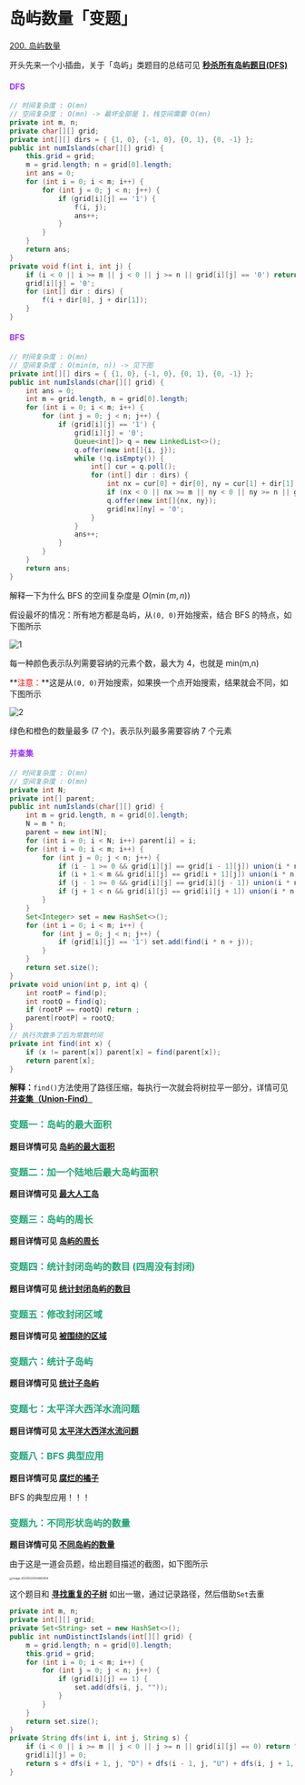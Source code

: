# 岛屿数量「变题」

[200. 岛屿数量](https://leetcode.cn/problems/number-of-islands/)



开头先来一个小插曲，关于「岛屿」类题目的总结可见 **[秒杀所有岛屿题目(DFS)](./秒杀所有岛屿题目(DFS).html)**

#### <font color=#9933FF>DFS</font>

```java
// 时间复杂度 : O(mn)
// 空间复杂度 : O(mn) -> 最坏全部是 1，栈空间需要 O(mn)
private int m, n;
private char[][] grid;
private int[][] dirs = { {1, 0}, {-1, 0}, {0, 1}, {0, -1} };
public int numIslands(char[][] grid) {
    this.grid = grid;
    m = grid.length; n = grid[0].length;
    int ans = 0;
    for (int i = 0; i < m; i++) {
        for (int j = 0; j < n; j++) {
            if (grid[i][j] == '1') {
                f(i, j);
                ans++;
            }
        }
    }
    return ans;
}
private void f(int i, int j) {
    if (i < 0 || i >= m || j < 0 || j >= n || grid[i][j] == '0') return ;
    grid[i][j] = '0';
    for (int[] dir : dirs) {
        f(i + dir[0], j + dir[1]);
    }
}
```

#### <font color=#9933FF>BFS</font>

```java
// 时间复杂度 : O(mn)
// 空间复杂度 : O(min(m, n)) -> 见下图
private int[][] dirs = { {1, 0}, {-1, 0}, {0, 1}, {0, -1} };
public int numIslands(char[][] grid) {
    int ans = 0;
    int m = grid.length, n = grid[0].length;
    for (int i = 0; i < m; i++) {
        for (int j = 0; j < n; j++) {
            if (grid[i][j] == '1') {
                grid[i][j] = '0';
                Queue<int[]> q = new LinkedList<>();
                q.offer(new int[]{i, j});
                while (!q.isEmpty()) {
                    int[] cur = q.poll();
                    for (int[] dir : dirs) {
                        int nx = cur[0] + dir[0], ny = cur[1] + dir[1];
                        if (nx < 0 || nx >= m || ny < 0 || ny >= n || grid[nx][ny] == '0') continue;
                        q.offer(new int[]{nx, ny});
                        grid[nx][ny] = '0';
                    }
                }
                ans++;
            }
        }
    }
    return ans;
}
```

解释一下为什么 BFS 的空间复杂度是 $O(\min(m, n))$

假设最坏的情况：所有地方都是岛屿，从`(0, 0)`开始搜索，结合 BFS 的特点，如下图所示

![1](https://cdn.jsdelivr.net/gh/LFool/image-hosting@master/20230220/1658521676883532zBhuoE1.svg)

每一种颜色表示队列需要容纳的元素个数，最大为 4，也就是 min(m,n)

**<font color='red'>注意：</font>**这是从`(0, 0)`开始搜索，如果换一个点开始搜索，结果就会不同，如下图所示

![2](https://cdn.jsdelivr.net/gh/LFool/image-hosting@master/20230220/1708371676884117LmnJ852.svg)

绿色和橙色的数量最多 (7 个)，表示队列最多需要容纳 7 个元素

#### <font color=#9933FF>并查集</font>


```java
// 时间复杂度 : O(mn)
// 空间复杂度 : O(mn)
private int N;
private int[] parent;
public int numIslands(char[][] grid) {
    int m = grid.length, n = grid[0].length;
    N = m * n;
    parent = new int[N];
    for (int i = 0; i < N; i++) parent[i] = i;
    for (int i = 0; i < m; i++) {
        for (int j = 0; j < n; j++) {
            if (i - 1 >= 0 && grid[i][j] == grid[i - 1][j]) union(i * n + j, (i - 1) * n + j);
            if (i + 1 < m && grid[i][j] == grid[i + 1][j]) union(i * n + j, (i + 1) * n + j);
            if (j - 1 >= 0 && grid[i][j] == grid[i][j - 1]) union(i * n + j, i * n + j - 1);
            if (j + 1 < n && grid[i][j] == grid[i][j + 1]) union(i * n + j, i * n + j + 1);
        }
    }
    Set<Integer> set = new HashSet<>();
    for (int i = 0; i < m; i++) {
        for (int j = 0; j < n; j++) {
            if (grid[i][j] == '1') set.add(find(i * n + j));
        }
    }
    return set.size();
}
private void union(int p, int q) {
    int rootP = find(p);
    int rootQ = find(q);
    if (rootP == rootQ) return ;
    parent[rootP] = rootQ;
}
// 执行次数多了后为常数时间
private int find(int x) {
    if (x != parent[x]) parent[x] = find(parent[x]);
    return parent[x];
}
```

**解释：**`find()`方法使用了路径压缩，每执行一次就会将树拉平一部分，详情可见 **[并查集（Union-Find）](./并查集-Union-Find.html)**

### <font color=#1FA774>变题一：岛屿的最大面积</font>

**题目详情可见 [岛屿的最大面积](https://leetcode.cn/problems/max-area-of-island/)**

### <font color=#1FA774>变题二：加一个陆地后最大岛屿面积</font>

**题目详情可见 [最大人工岛](https://leetcode.cn/problems/making-a-large-island/)**

### <font color=#1FA774>变题三：岛屿的周长</font>

**题目详情可见 [岛屿的周长](https://leetcode.cn/problems/island-perimeter/)**

### <font color=#1FA774>变题四：统计封闭岛屿的数目 (四周没有封闭)</font>

**题目详情可见 [统计封闭岛屿的数目](https://leetcode.cn/problems/number-of-closed-islands/)**

### <font color=#1FA774>变题五：修改封闭区域</font>

**题目详情可见 [被围绕的区域](https://leetcode.cn/problems/surrounded-regions/)**

### <font color=#1FA774>变题六：统计子岛屿</font>

**题目详情可见 [统计子岛屿](https://leetcode.cn/problems/count-sub-islands/)**

### <font color=#1FA774>变题七：太平洋大西洋水流问题</font>

**题目详情可见 [太平洋大西洋水流问题](https://leetcode.cn/problems/pacific-atlantic-water-flow/)**

### <font color=#1FA774>变题八：BFS 典型应用</font>

**题目详情可见 [腐烂的橘子](https://leetcode.cn/problems/rotting-oranges/)**

BFS 的典型应用！！！

### <font color=#1FA774>变题九：不同形状岛屿的数量</font>

**题目详情可见 [不同岛屿的数量](https://leetcode.cn/problems/number-of-distinct-islands/)**

由于这是一道会员题，给出题目描述的截图，如下图所示

<img src="https://cdn.jsdelivr.net/gh/LFool/image-hosting@master/20230220/2048021676897282k57P0limage-20230220204802814.png" alt="image-20230220204802814" style="zoom: 33%;" />

这个题目和 **[寻找重复的子树](https://leetcode.cn/problems/find-duplicate-subtrees/)** 如出一辙，通过记录路径，然后借助`Set`去重

```java
private int m, n;
private int[][] grid;
private Set<String> set = new HashSet<>();
public int numDistinctIslands(int[][] grid) {
    m = grid.length; n = grid[0].length;
    this.grid = grid;
    for (int i = 0; i < m; i++) {
        for (int j = 0; j < n; j++) {
            if (grid[i][j] == 1) {
                set.add(dfs(i, j, ""));
            }
        }
    }
    return set.size();
}
private String dfs(int i, int j, String s) {
    if (i < 0 || i >= m || j < 0 || j >= n || grid[i][j] == 0) return "NUll";
    grid[i][j] = 0;
    return s + dfs(i + 1, j, "D") + dfs(i - 1, j, "U") + dfs(i, j + 1, "R") + dfs(i, j - 1, "L");
}
```
